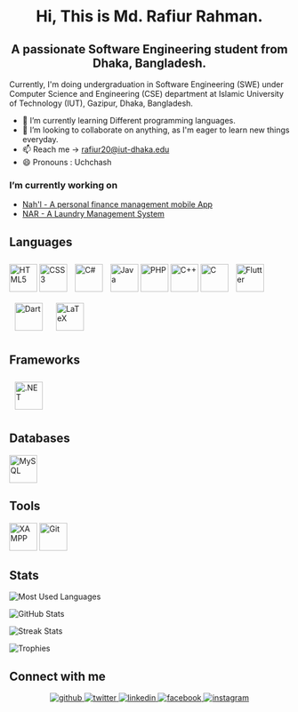 <h1 align="center">Hi, This is Md. Rafiur Rahman.</h1>
<h2 align="center">A passionate Software Engineering student from Dhaka, Bangladesh.</h2>

Currently, I'm doing undergraduation in Software Engineering (SWE) under Computer Science and Engineering (CSE) department at Islamic University of Technology (IUT), Gazipur, Dhaka, Bangladesh.

- 🌱 I’m currently learning Different programming languages. 
- 👯 I’m looking to collaborate on anything, as I'm eager to learn new things everyday. 
- 📫 Reach me -> rafiur20@iut-dhaka.edu 
- 😄 Pronouns : Uchchash 

### I’m currently working on
- [Nah'l - A personal finance management mobile App](https://github.com/rr-uchchash360/Nah-l)
- [NAR - A Laundry Management System](https://github.com/mirzaazwad/CSE4410_LaundryManagementSystem)

## Languages

<a href="https://en.wikipedia.org/wiki/HTML5" target="_blank"><img src="https://profilinator.rishav.dev/skills-assets/html5-original-wordmark.svg" alt="HTML5" height="50" /></a>
<a href="https://www.w3schools.com/css/" target="_blank"><img src="https://profilinator.rishav.dev/skills-assets/css3-original-wordmark.svg" alt="CSS3" height="50" /></a>
<a href="https://docs.microsoft.com/en-us/dotnet/csharp/" target="_blank"><img style="margin: 10px" src="https://profilinator.rishav.dev/skills-assets/csharp original.svg" alt="C#" height="50" /></a>
<a href="https://www.java.com/" target="_blank"><img src="https://profilinator.rishav.dev/skills-assets/java-original-wordmark.svg" alt="Java" height="50" /></a>
<a href="https://www.php.net/" target="_blank"><img src="https://profilinator.rishav.dev/skills-assets/php-original.svg" alt="PHP" height="50" /></a>
<a href="https://www.cplusplus.com/" target="_blank"><img src="https://profilinator.rishav.dev/skills-assets/cplusplus-original.svg" alt="C++" height="50" /></a>
<a href="https://www.cprogramming.com/" target="_blank"><img src="https://profilinator.rishav.dev/skills-assets/c-original.svg" alt="C" height="50" /></a>
<a href="https://flutter.dev/" target="_blank"><img style="margin: 10px" src="https://profilinator.rishav.dev/skills-assets/flutterio-icon.svg" alt="Flutter" height="50" /></a>
<a href="https://dart.dev/" target="_blank"><img style="margin: 10px" src="https://profilinator.rishav.dev/skills-assets/dartlang-icon.svg" alt="Dart" height="50" /></a>
<a href="https://www.latex-project.org/" target="_blank"><img style="margin: 10px" src="https://profilinator.rishav.dev/skills-assets/latex.png" alt="LaTeX" height="50" /></a>

## Frameworks

<a href="https://dotnet.microsoft.com/download/dotnet-framework" target="_blank"><img style="margin: 10px" src="https://profilinator.rishav.dev/skills-assets/dot-net-original-wordmark.svg" alt=".NET" height="50" /></a>


## Databases

<a href="https://www.mysql.com/" target="_blank"><img src="https://profilinator.rishav.dev/skills-assets/mysql-original-wordmark.svg" alt="MySQL" height="50" /></a>


## Tools

<a href="https://www.apachefriends.org/" target="_blank"><img src="https://profilinator.rishav.dev/skills-assets/xampp.png" alt="XAMPP" height="50" /></a>
<a href="https://github.com/" target="_blank"><img src="https://profilinator.rishav.dev/skills-assets/git-scm-icon.svg" alt="Git" height="50"></a>


## Stats

![Most Used Languages](https://github-readme-stats.vercel.app/api/top-langs?username=rr-uchchash360&show_icons=true&locale=en&layout=compact&theme=github_dark&count_private=true&hide_border=true)

![GitHub Stats](https://github-readme-stats.vercel.app/api?username=rr-uchchash360&show_icons=true&locale=en&theme=github_dark&count_private=true&hide_border=true)

![Streak Stats](https://github-readme-streak-stats.herokuapp.com/?user=rr-uchchash360&locale=en&theme=github-dark-blue&hide_border=true)

![Trophies](https://github-profile-trophy.vercel.app/?username=rr-uchchash360&locale=en&row=1&theme=darkhub&margin-w=15&no-frame=true)


## Connect with me  
<div align="center">
<a href="https://github.com/rr-uchchash360" target="_blank">
<img src=https://img.shields.io/badge/github-%2324292e.svg?&style=for-the-badge&logo=github&logoColor=white alt=github style="margin-bottom: 5px;" />
</a>
<a href="https://twitter.com/rr_uchchash360" target="_blank">
<img src=https://img.shields.io/badge/twitter-%2300acee.svg?&style=for-the-badge&logo=twitter&logoColor=white alt=twitter style="margin-bottom: 5px;" />
</a>
<a href="https://linkedin.com/in/rr-uchchash360" target="_blank">
<img src=https://img.shields.io/badge/linkedin-%231E77B5.svg?&style=for-the-badge&logo=linkedin&logoColor=white alt=linkedin style="margin-bottom: 5px;" />
</a>
<a href="https://www.facebook.com/rr.uchchash360" target="_blank">
<img src=https://img.shields.io/badge/facebook-%232E87FB.svg?&style=for-the-badge&logo=facebook&logoColor=white alt=facebook style="margin-bottom: 5px;" />
</a>
<a href="https://instagram.com/rr.uchchash360" target="_blank">
<img src=https://img.shields.io/badge/instagram-%23000000.svg?&style=for-the-badge&logo=instagram&logoColor=white alt=instagram style="margin-bottom: 5px;" />
</a>  
</div>

<!-- ![Views](https://komarev.com/ghpvc/?username=rr-uchchash360&label=Views&color=blue&style=flat) -->

<!-- [<img src='https://cdn.jsdelivr.net/npm/simple-icons@3.0.1/icons/github.svg' alt='github' height='40'>](https://github.com/rr-uchchash360)  [<img src='https://cdn.jsdelivr.net/npm/simple-icons@3.0.1/icons/facebook.svg' alt='facebook' height='40'>](https://www.facebook.com/rr.uchchash360)  [<img src='https://cdn.jsdelivr.net/npm/simple-icons@3.0.1/icons/instagram.svg' alt='instagram' height='40'>](https://www.instagram.com/rr.uchchash360/)  [<img src='https://cdn.jsdelivr.net/npm/simple-icons@3.0.1/icons/twitter.svg' alt='twitter' height='40'>](https://twitter.com/rr_uchchash360)  

[![trophy](https://github-profile-trophy.vercel.app/?username=rr-uchchash360)](https://github.com/ryo-ma/github-profile-trophy)

[![Top Langs](https://github-readme-stats.vercel.app/api/top-langs/?username=rr-uchchash360)](https://github.com/anuraghazra/github-readme-stats)

![GitHub stats](https://github-readme-stats.vercel.app/api?username=rr-uchchash360&show_icons=true&count_private=true)  

![GitHub Activity Graph](https://activity-graph.herokuapp.com/graph?username=rr-uchchash360)  

![GitHub metrics](https://metrics.lecoq.io/rr-uchchash360)  

![GitHub streak stats](https://github-readme-streak-stats.herokuapp.com/?user=rr-uchchash360)  

![Profile views](https://gpvc.arturio.dev/rr-uchchash360) -->


<!-- ![Activity Graph](https://activity-graph.herokuapp.com/graph?username=rr-uchchash360&locale=en&theme=react-dark&radius=5&&hide_border=true) -->
